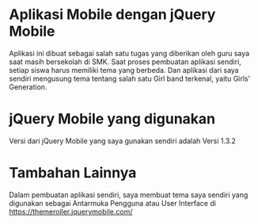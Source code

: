 # Aplikasi Mobile dengan jQuery Mobile
Aplikasi ini dibuat sebagai salah satu tugas yang diberikan oleh guru saya saat masih bersekolah di SMK.
Saat proses pembuatan aplikasi sendiri, setiap siswa harus memiliki tema yang berbeda. Dan aplikasi dari saya sendiri mengusung tema tentang salah satu Girl band terkenal, yaitu Girls' Generation.

# jQuery Mobile yang digunakan
Versi dari jQuery Mobile yang saya gunakan sendiri adalah Versi 1.3.2

# Tambahan Lainnya
Dalam pembuatan aplikasi sendiri, saya membuat tema saya sendiri yang digunakan sebagai Antarmuka Pengguna atau User Interface di https://themeroller.jquerymobile.com/
